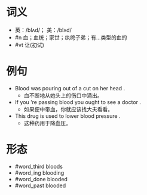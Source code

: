 # 词义
- 英：/blʌd/； 美：/blʌd/
- #n 血；血统；家世；纨绔子弟；有…类型的血的
- #vt 让(初试)
# 例句
- Blood was pouring out of a cut on her head .
	- 血不断地从她头上的伤口中涌出。
- If you 're passing blood you ought to see a doctor .
	- 如果便中带血，你就应该找大夫看看。
- This drug is used to lower blood pressure .
	- 这种药用于降血压。
# 形态
- #word_third bloods
- #word_ing blooding
- #word_done blooded
- #word_past blooded
